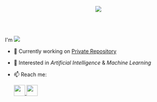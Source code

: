 <!--
**AsifArmanRahman/AsifArmanRahman** is a ✨ _special_ ✨ repository because its `README.md` (this file) appears on your GitHub profile.

Here are some ideas to get you started:

- 🔭 I’m currently working on ...
- 🌱 I’m currently learning ...
- 👯 I’m looking to collaborate on ...
- 🤔 I’m looking for help with ...
- 💬 Ask me about ...
- 📫 How to reach me: ...
- 😄 Pronouns: ...
- ⚡ Fun fact: ...
-->

<div align="center">  
  <!-- Typing SVG (https://git.io/typing-svg) -->
  <img src="https://readme-typing-svg.herokuapp.com?font=PT+Sans&size=48&color=663399&center=true&multiline=true&width=380&height=74&lines=Hello+World+%F0%9F%8C%8F" />  
</div>
</br></br></br>

<a align="bottom">I'm <img src="https://readme-typing-svg.herokuapp.com?font=Roboto&size=15&color=663399&multiline=true&width=134&height=20&lines=Asif+Arman+Rahman" /> </a>



- 🔭 Currently working on [Private Repository](https://github.com/AsifArmanRahman/Watch-List)
- 🤔 Interested in *Artificial Intelligence* & *Machine Learning*
- 📫 Reach me: 

     <a href="mailto:asifarmanrahman@gmail.com"> <img src="https://github.com/AsifArmanRahman/test/blob/main/img/email.png" height="30px" style="vertical-align:bottom" /> </a>
     <a href="https://www.linkedin.com/in/asifarmanrahman/"> <img src="https://github.com/AsifArmanRahman/test/blob/main/img/icons8-linkedin%20(1).svg" height="30px" style="vertical-align:bottom" /> </a>
     

